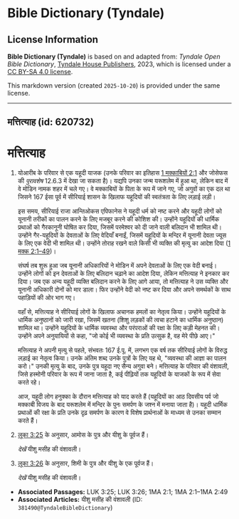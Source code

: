 # Bible Dictionary (Tyndale)

## License Information

**Bible Dictionary (Tyndale)** is based on and adapted from: _Tyndale Open Bible Dictionary_, [Tyndale House Publishers](https://tyndaleopenresources.com/), 2023, which is licensed under a [CC BY-SA 4.0 license](https://creativecommons.org/licenses/by-sa/4.0/legalcode.en).

This markdown version (created `2025-10-20`) is provided under the same license.



--------------------------------

## मत्तित्याह (id: 620732)

मत्तित्याह
==========

1. योआरीब के परिवार से एक यहूदी याजक (उनके परिवार का इतिहास [1 मक्काबियों 2:1](https://ref.ly/1Macc2:1) और जोसेफस की *पुरावशेष* 12\.6\.3 में देखा जा सकता है)। यद्यपि उनका जन्म यरूशलेम में हुआ था, लेकिन बाद में वे मोडिन नामक शहर में चले गए। वे मक्काबियों के पिता के रूप में जाने गए, जो अगुवों का एक दल था जिसने 167 ईसा पूर्व में सीरियाई शासन के खिलाफ यहूदियों की स्वतंत्रता के लिए लड़ाई लड़ी।

    इस समय, सीरियाई राजा आन्तिओकस एपिफानेस ने यहूदी धर्म को नष्ट करने और यहूदी लोगों को यूनानी तरीकों का पालन करने के लिए मजबूर करने की कोशिश की। उन्होंने यहूदियों की धार्मिक प्रथाओं को गैरकानूनी घोषित कर दिया, जिसमें परमेश्वर को दी जाने वाली बलिदान भी शामिल थी। उन्होंने गैर\-यहूदियों के देवताओं के लिए वेदियाँ बनाईं, जिसमें यहूदियों के मन्दिर में यूनानी देवता ज्यूस के लिए एक वेदी भी शामिल थी। उन्होंने तोराह रखने वाले किसी भी व्यक्ति की मृत्यु का आदेश दिया ([1 मक्क 2:1–49](https://ref.ly/1Macc2:1-1Macc2:49))।

    संघर्ष तब शुरू हुआ जब यूनानी अधिकारियों ने मोडिन में अपने देवताओं के लिए एक वेदी बनाई। उन्होंने लोगों को इन देवताओं के लिए बलिदान चढ़ाने का आदेश दिया, लेकिन मत्तित्याह ने इनकार कर दिया। जब एक अन्य यहूदी व्यक्ति बलिदान करने के लिए आगे आया, तो मत्तित्याह ने उस व्यक्ति और यूनानी अधिकारी दोनों को मार डाला। फिर उन्होंने वेदी को नष्ट कर दिया और अपने समर्थकों के साथ पहाड़ियों की ओर भाग गए।

    वहाँ से, मत्तित्याह ने सीरियाई लोगों के खिलाफ अचानक हमलों का नेतृत्व किया। उन्होंने यहूदियों के धार्मिक अनुष्ठानों को जारी रखा, जिसमें खतना (शिशु लड़कों की त्वचा हटाने का धार्मिक अनुष्ठान) शामिल था। उन्होंने यहूदियों के धार्मिक व्यवस्था और परंपराओं की रक्षा के लिए कड़ी मेहनत की। उन्होंने अपने अनुयायियों से कहा, "जो कोई भी व्यवस्था के प्रति उत्सुक है, वह मेरे पीछे आए।"

    मत्तित्याह ने अपनी मृत्यु से पहले, संभवतः 167 ई.पू. में, लगभग एक वर्ष तक सीरियाई लोगों के विरुद्ध लड़ाई का नेतृत्व किया। उनके अंतिम शब्द उनके पुत्रों के लिए यह थे, "व्यवस्था की आज्ञा का पालन करो।" उनकी मृत्यु के बाद, उनके पुत्र यहूदा नए सैन्य अगुवा बने। मत्तित्याह के परिवार की वंशावली, जिसे हस्मोनी परिवार के रूप में जाना जाता है, कई पीढ़ियों तक यहूदियों के याजकों के रूप में सेवा करते रहे।

    आज, यहूदी लोग हनुक्का के दौरान मत्तित्याह को याद करते हैं (यहूदियों का आठ दिवसीय पर्व जो मक्काबी विजय के बाद यरूशलेम में मन्दिर के पुनः समर्पण के जश्न में मनाया जाता है)। यहूदी धार्मिक प्रथाओं की रक्षा के प्रति उनके दृढ़ समर्पण के कारण वे विशेष प्रार्थनाओं के माध्यम से उनका सम्मान करते हैं।

2. [लूका 3:25](https://ref.ly/Luke3:25) के अनुसार, आमोस के पुत्र और यीशु के पूर्वज हैं।

    *देखें* यीशु मसीह की वंशावली।

3. [लूका 3:26](https://ref.ly/Luke3:26) के अनुसार, शिमी के पुत्र और यीशु के एक पूर्वज हैं।

    *देखें* यीशु मसीह की वंशावली।

* **Associated Passages:** LUK 3:25; LUK 3:26; 1MA 2:1; 1MA 2:1–1MA 2:49
* **Associated Articles:** यीशु मसीह की वंशावली (ID: `381490@TyndaleBibleDictionary`)

